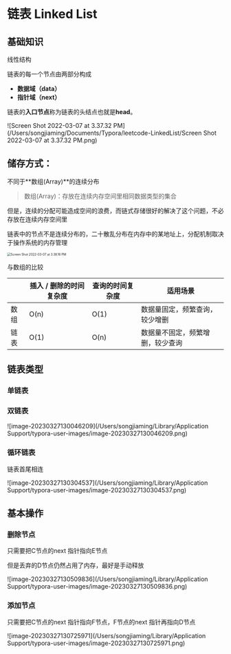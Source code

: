 # 链表 Linked List

## 基础知识

线性结构

链表的每一个节点由两部分构成

- **数据域（data）**
- **指针域（next）**

链表的**入口节点**称为链表的头结点也就是**head**。

![Screen Shot 2022-03-07 at 3.37.32 PM](/Users/songjiaming/Documents/Typora/leetcode-LinkedList/Screen Shot 2022-03-07 at 3.37.32 PM.png)



## 储存方式：

不同于**数组(Array)**的连续分布

> 数组(Array)：存放在连续内存空间里相同数据类型的集合

但是，连续的分配可能造成空间的浪费，而链式存储很好的解决了这个问题，不必存放在连续内存空间里

链表中的节点不是连续分布的，二十散乱分布在内存中的某地址上，分配机制取决于操作系统的内存管理

<img src="/Users/songjiaming/Documents/Typora/leetcode-LinkedList/Screen Shot 2022-03-07 at 3.38.16 PM.png" alt="Screen Shot 2022-03-07 at 3.38.16 PM" style="zoom:50%;" />

与数组的比较

|      | 插入 / 删除的时间复杂度 | 查询的时间复杂度 | 适用场景                         |
| ---- | ----------------------- | ---------------- | -------------------------------- |
| 数组 | O(n)                    | O(1)             | 数据量固定，频繁查询，较少增删   |
| 链表 | O(1)                    | O(n)             | 数据量不固定，频繁增删，较少查询 |

## 链表类型

### 单链表

### 双链表

![image-20230327130046209](/Users/songjiaming/Library/Application Support/typora-user-images/image-20230327130046209.png)



### 循环链表

链表首尾相连

![image-20230327130304537](/Users/songjiaming/Library/Application Support/typora-user-images/image-20230327130304537.png)

## 基本操作

### 删除节点

只需要把C节点的next 指针指向E节点

但是丢弃的D节点仍然占用了内存，最好是手动释放

![image-20230327130509836](/Users/songjiaming/Library/Application Support/typora-user-images/image-20230327130509836.png)

### 添加节点

只需要把C节点的next 指针指向F节点，F节点的next 指针再指向D节点

![image-20230327130725971](/Users/songjiaming/Library/Application Support/typora-user-images/image-20230327130725971.png)






